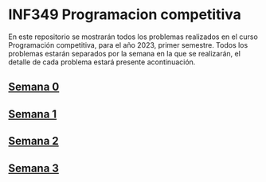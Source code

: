 # INF349 Programacion competitiva

En este repositorio se mostrarán todos los problemas realizados en el curso Programación competitiva, para el año 2023, primer semestre.
Todos los problemas estarán separados por la semana en la que se realizarán, el detalle de cada problema estará presente acontinuación.

## [Semana 0](https://github.com/Konnits/INF349-Programacion-competitiva/tree/master/W0#readme)

## [Semana 1](https://github.com/Konnits/INF349-Programacion-competitiva/tree/master/W1#readme)

## [Semana 2](https://github.com/Konnits/INF349-Programacion-competitiva/tree/master/W2#readme)

## [Semana 3](https://github.com/Konnits/INF349-Programacion-competitiva/tree/master/W3#readme)
